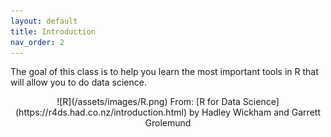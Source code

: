 ```yaml
---
layout: default
title: Introduction
nav_order: 2
---
```


The goal of this class is to help you learn the most important tools in R that will allow you to do data science. 

<center>
![R](/assets/images/R.png)
From: [R for Data Science](https://r4ds.had.co.nz/introduction.html) by Hadley Wickham and Garrett Grolemund
</center>
